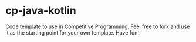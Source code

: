 # cp-java-kotlin
Code template to use in Competitive Programming.  Feel free to fork and use it as the starting point for your own template.  Have fun!
